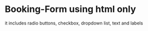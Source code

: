 # Booking-Form using html only
it includes radio buttons, checkbox, dropdown list, text and labels 
